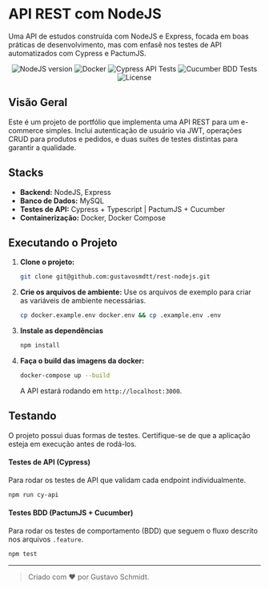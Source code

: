 # API REST com NodeJS

Uma API de estudos construída com NodeJS e Express, focada em boas práticas de desenvolvimento, mas com enfasê nos testes de API automatizados com Cypress e PactumJS.

<p align="center">
  <img src="https://img.shields.io/badge/Node.js-20+-brightgreen?logo=node.js" alt="NodeJS version">
  <img src="https://img.shields.io/badge/Docker-Enabled-blue?logo=docker" alt="Docker">
  <img src="https://img.shields.io/badge/API%20Tests-Cypress-informational?logo=cypress" alt="Cypress API Tests">
  <img src="https://img.shields.io/badge/BDD%20Tests-Cucumber-28a745?logo=cucumber" alt="Cucumber BDD Tests">
  <img src="https://img.shields.io/badge/License-ISC-lightgrey" alt="License">
</p>

## Visão Geral

Este é um projeto de portfólio que implementa uma API REST para um e-commerce simples. Inclui autenticação de usuário via JWT, operações CRUD para produtos e pedidos, e duas suítes de testes distintas para garantir a qualidade.

## Stacks

-   **Backend:** NodeJS, Express
-   **Banco de Dados:** MySQL
-   **Testes de API:** Cypress + Typescript | PactumJS + Cucumber
-   **Containerização:** Docker, Docker Compose

## Executando o Projeto

1.  **Clone o projeto:**
    ```bash
    git clone git@github.com:gustavosmdtt/rest-nodejs.git
    ```
2.  **Crie os arquivos de ambiente:**
    Use os arquivos de exemplo para criar as variáveis de ambiente necessárias.
    ```bash
    cp docker.example.env docker.env && cp .example.env .env
    ```
3. **Instale as dependências**
    ```bash
    npm install
    ```
4.  **Faça o build das imagens da docker:**
    ```bash
    docker-compose up --build
    ```
    A API estará rodando em `http://localhost:3000`.

## Testando

O projeto possui duas formas de testes. Certifique-se de que a aplicação esteja em execução antes de rodá-los.

#### Testes de API (Cypress)

Para rodar os testes de API que validam cada endpoint individualmente.

```bash
npm run cy-api
```

#### Testes BDD (PactumJS + Cucumber)

Para rodar os testes de comportamento (BDD) que seguem o fluxo descrito nos arquivos `.feature`.

```bash
npm test
```

---

> Criado com ♥️ por Gustavo Schmidt.
